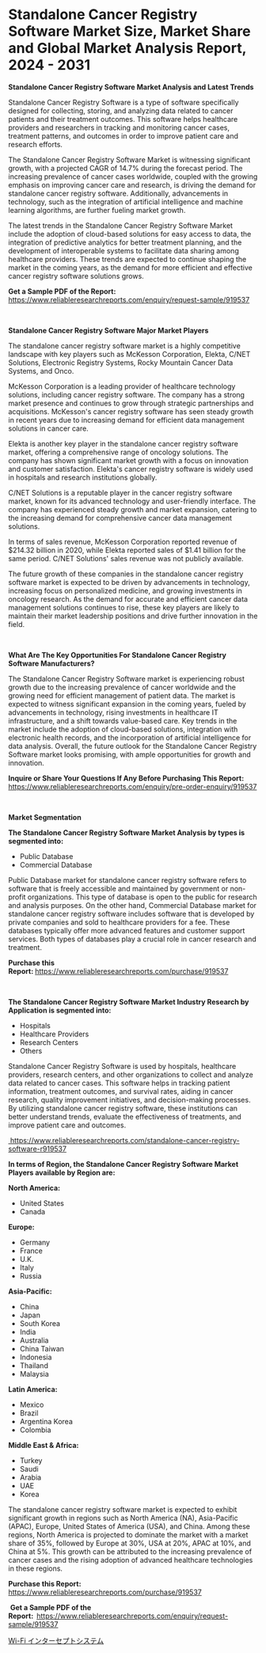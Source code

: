 <p><h1>Standalone Cancer Registry Software Market Size, Market Share and Global Market Analysis Report, 2024 - 2031</h1></p><p><strong>Standalone Cancer Registry Software Market Analysis and Latest Trends</strong></p>
<p><p>Standalone Cancer Registry Software is a type of software specifically designed for collecting, storing, and analyzing data related to cancer patients and their treatment outcomes. This software helps healthcare providers and researchers in tracking and monitoring cancer cases, treatment patterns, and outcomes in order to improve patient care and research efforts.</p><p>The Standalone Cancer Registry Software Market is witnessing significant growth, with a projected CAGR of 14.7% during the forecast period. The increasing prevalence of cancer cases worldwide, coupled with the growing emphasis on improving cancer care and research, is driving the demand for standalone cancer registry software. Additionally, advancements in technology, such as the integration of artificial intelligence and machine learning algorithms, are further fueling market growth.</p><p>The latest trends in the Standalone Cancer Registry Software Market include the adoption of cloud-based solutions for easy access to data, the integration of predictive analytics for better treatment planning, and the development of interoperable systems to facilitate data sharing among healthcare providers. These trends are expected to continue shaping the market in the coming years, as the demand for more efficient and effective cancer registry software solutions grows.</p></p>
<p><strong>Get a Sample PDF of the Report:&nbsp;</strong> <a href="https://www.reliableresearchreports.com/enquiry/request-sample/919537">https://www.reliableresearchreports.com/enquiry/request-sample/919537</a></p>
<p>&nbsp;</p>
<p><strong>Standalone Cancer Registry Software Major Market Players</strong></p>
<p><p>The standalone cancer registry software market is a highly competitive landscape with key players such as McKesson Corporation, Elekta, C/NET Solutions, Electronic Registry Systems, Rocky Mountain Cancer Data Systems, and Onco.</p><p>McKesson Corporation is a leading provider of healthcare technology solutions, including cancer registry software. The company has a strong market presence and continues to grow through strategic partnerships and acquisitions. McKesson's cancer registry software has seen steady growth in recent years due to increasing demand for efficient data management solutions in cancer care.</p><p>Elekta is another key player in the standalone cancer registry software market, offering a comprehensive range of oncology solutions. The company has shown significant market growth with a focus on innovation and customer satisfaction. Elekta's cancer registry software is widely used in hospitals and research institutions globally.</p><p>C/NET Solutions is a reputable player in the cancer registry software market, known for its advanced technology and user-friendly interface. The company has experienced steady growth and market expansion, catering to the increasing demand for comprehensive cancer data management solutions.</p><p>In terms of sales revenue, McKesson Corporation reported revenue of $214.32 billion in 2020, while Elekta reported sales of $1.41 billion for the same period. C/NET Solutions' sales revenue was not publicly available.</p><p>The future growth of these companies in the standalone cancer registry software market is expected to be driven by advancements in technology, increasing focus on personalized medicine, and growing investments in oncology research. As the demand for accurate and efficient cancer data management solutions continues to rise, these key players are likely to maintain their market leadership positions and drive further innovation in the field.</p></p>
<p>&nbsp;</p>
<p><strong>What Are The Key Opportunities For Standalone Cancer Registry Software Manufacturers?</strong></p>
<p><p>The Standalone Cancer Registry Software market is experiencing robust growth due to the increasing prevalence of cancer worldwide and the growing need for efficient management of patient data. The market is expected to witness significant expansion in the coming years, fueled by advancements in technology, rising investments in healthcare IT infrastructure, and a shift towards value-based care. Key trends in the market include the adoption of cloud-based solutions, integration with electronic health records, and the incorporation of artificial intelligence for data analysis. Overall, the future outlook for the Standalone Cancer Registry Software market looks promising, with ample opportunities for growth and innovation.</p></p>
<p><strong>Inquire or Share Your Questions If Any Before Purchasing This Report:</strong> <a href="https://www.reliableresearchreports.com/enquiry/pre-order-enquiry/919537">https://www.reliableresearchreports.com/enquiry/pre-order-enquiry/919537</a></p>
<p>&nbsp;</p>
<p><strong>Market Segmentation</strong></p>
<p><strong>The Standalone Cancer Registry Software Market Analysis by types is segmented into:</strong></p>
<p><ul><li>Public Database</li><li>Commercial Database</li></ul></p>
<p><p>Public Database market for standalone cancer registry software refers to software that is freely accessible and maintained by government or non-profit organizations. This type of database is open to the public for research and analysis purposes. On the other hand, Commercial Database market for standalone cancer registry software includes software that is developed by private companies and sold to healthcare providers for a fee. These databases typically offer more advanced features and customer support services. Both types of databases play a crucial role in cancer research and treatment.</p></p>
<p><strong>Purchase this Report:&nbsp;</strong><a href="https://www.reliableresearchreports.com/purchase/919537">https://www.reliableresearchreports.com/purchase/919537</a></p>
<p>&nbsp;</p>
<p><strong>The Standalone Cancer Registry Software Market Industry Research by Application is segmented into:</strong></p>
<p><ul><li>Hospitals</li><li>Healthcare Providers</li><li>Research Centers</li><li>Others</li></ul></p>
<p><p>Standalone Cancer Registry Software is used by hospitals, healthcare providers, research centers, and other organizations to collect and analyze data related to cancer cases. This software helps in tracking patient information, treatment outcomes, and survival rates, aiding in cancer research, quality improvement initiatives, and decision-making processes. By utilizing standalone cancer registry software, these institutions can better understand trends, evaluate the effectiveness of treatments, and improve patient care and outcomes.</p></p>
<p><a href="https://www.reliableresearchreports.com/standalone-cancer-registry-software-r919537">&nbsp;https://www.reliableresearchreports.com/standalone-cancer-registry-software-r919537</a></p>
<p><strong>In terms of Region, the Standalone Cancer Registry Software Market Players available by Region are:</strong></p>
<p>
    <p> <strong> North America: </strong>
        <ul>
            <li>United States</li>
            <li>Canada</li>
        </ul>
        </p> 
    <p> <strong> Europe: </strong>
        <ul>
            <li>Germany</li>
            <li>France</li>
            <li>U.K.</li>
            <li>Italy</li>
            <li>Russia</li>
        </ul>
        </p> 
    <p> <strong> Asia-Pacific: </strong>
        <ul>
            <li>China</li>
            <li>Japan</li>
            <li>South Korea</li>
            <li>India</li>
            <li>Australia</li>
            <li>China Taiwan</li>
            <li>Indonesia</li>
            <li>Thailand</li>
            <li>Malaysia</li>
        </ul>
        </p> 
    <p> <strong> Latin America: </strong>
        <ul>
            <li>Mexico</li>
            <li>Brazil</li>
            <li>Argentina Korea</li>
            <li>Colombia</li>
        </ul>
        </p> 
    <p> <strong> Middle East & Africa: </strong>
        <ul>
            <li>Turkey</li>
            <li>Saudi</li>
            <li>Arabia</li>
            <li>UAE</li>
            <li>Korea</li>
        </ul>
    </p>
    </p>
<p><p>The standalone cancer registry software market is expected to exhibit significant growth in regions such as North America (NA), Asia-Pacific (APAC), Europe, United States of America (USA), and China. Among these regions, North America is projected to dominate the market with a market share of 35%, followed by Europe at 30%, USA at 20%, APAC at 10%, and China at 5%. This growth can be attributed to the increasing prevalence of cancer cases and the rising adoption of advanced healthcare technologies in these regions.</p></p>
<p><strong>Purchase this Report: </strong><a href="https://www.reliableresearchreports.com/purchase/919537">https://www.reliableresearchreports.com/purchase/919537</a></p>
<p>&nbsp;<strong>Get a Sample PDF of the Report:&nbsp;&nbsp;</strong><a href="https://www.reliableresearchreports.com/enquiry/request-sample/919537">https://www.reliableresearchreports.com/enquiry/request-sample/919537</a></p>
<p><strong></strong></p>
<p><p><a href="https://github.com/oqoeusbvpadwjs08/Market-Research-Report-List-3/blob/main/8978498175537.md">Wi-Fi インターセプトシステム</a></p></p>